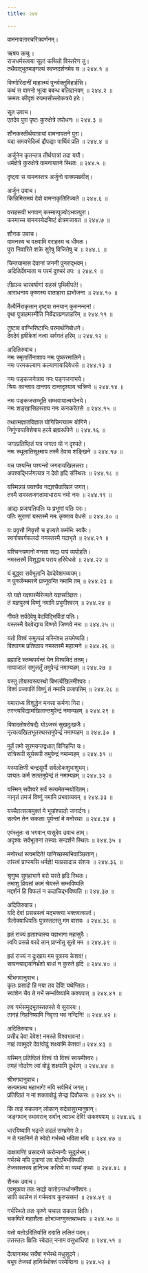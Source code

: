 ```yaml
---
title: २४४

---
```

वामनावतारचरित्रवर्णनम्।  
  
ऋषय ऊचुः।  
राजधर्मस्त्वया सूत! कथितो विस्तरेण तु।  
तथैवाद्भुतमङ्गल्यं स्वप्नदर्शनमेव च ॥ २४४.१ ॥  
  
विष्णोरिदानीं माहात्म्यं पुनर्वक्तुमिहार्हसि।  
कथं स वामनो भूत्वा बबन्ध बलिदानवम् ॥ २४४.२ ॥  
क्रमतः कीदृशं रुपमासील्लोकत्रये हरेः।  
  
सूत उवाच।  
एतदेव पुरा पृष्टः कुरुक्षेत्रे तपोधनः ॥ २४४.३ ॥  
  
शौनकस्तीर्थयात्रायां वामनायतने पुरा।  
यदा समयभेदित्वं द्रौपद्याः पार्थिवं प्रति ॥ २४४.४ ॥  
  
अर्जुनेन कृतन्तत्र तीर्थयात्रां तदा ययौ।  
धर्मक्षेत्रे कुरुक्षेत्रे वामनायतने स्थितः ॥ २४४.५ ॥  
  
दृष्ट्वा स वामनस्तत्र अर्जुनो वाक्यमब्रवीत्।  
  
अर्जुन उवाच।  
किन्निमित्तमयं देवो वामनाकृतिरिज्यते ॥ २४४.६ ॥  
  
वराहरूपी भगवान् कस्मात्पूज्योऽभवत्पुरा।  
कस्माच्च वामनस्येदमिष्टं क्षेत्रमजायत ॥ २४४.७ ॥  
  
शौनक उवाच।  
वामनस्य च वक्ष्यामि वराहस्य च धीमतः।  
पुरा निवारिते शक्रे सुरेषु विजितेषु च ॥ २४४.८ ॥  
  
चिन्तयामास देवानां जननी पुनरुद्भवम्।  
अदितिर्देवमाता च परमं दुश्चरं तपः ॥ २४४.९ ॥  
  
तीव्रञ्च चारवर्षाणां सहस्रं पृथिवीपते!।  
आराधनाय कृष्णस्य वाताहारा ह्यभोजना ॥ २४४.१० ॥  
  
दैत्यैर्निराकृतान् दृष्ट्वा तनयान् कुरुनन्दन!।  
वृथा पुत्राहमस्मीति निर्वेदात्प्रणताहरिम् ॥ २४४.११ ॥  
  
तुष्टाव वाग्भिरिष्टाभिः परमार्थनिबोधने।  
देवदेवं हृषीकेशं नत्वा सर्वगतं हरिम् ॥ २४४.१२ ॥  
  
अदितिरुवाच।  
नमः स्मृतार्तिनाशाय नमः पुष्करमालिने।  
नमः परमकल्याण कल्याणायादिवेधसे ॥ २४४.१३ ॥  
  
नमः पङ्कजनेत्राय नमः पङ्गजनाभये।  
श्रियः कान्ताय दान्ताय दान्तदृश्याय चक्रिणे ॥ २४४.१४ ॥  
  
नमः पङ्कजसम्भूति सम्भवायात्मयोनये।  
नमः शङ्खासिहस्ताय नमः कनकरेतसे ॥ २४४.१५ ॥  
  
तथात्मज्ञातविज्ञात योगिचिन्त्यात्म योगिने।  
निर्गुणायाविशेषाय हरये ब्रह्मरूपिणे ॥ २४४.१६ ॥  
  
जगत्प्रतिष्ठितं यत्र जगता यो न दृश्यते।  
नमः स्थूलातिसूक्ष्माय तस्मै देवाय शङ्खिने ॥ २४४.१७ ॥  
  
यन्न पश्यन्ति पश्यन्तो जगदप्यखिलन्नराः।  
अपश्यद्भिर्जगत्यत्र न देवो हृदि संस्थितः ॥ २४४.१८ ॥  
  
यस्मिन्नन्नं पयश्चैव नद्यश्चैवाखिलं जगत्।  
तस्मै समस्तजगतामाधाराय नमो नमः ॥ २४४.१९ ॥  
  
आद्यः प्रजापतिपतिः यः प्रभूणां पतिः परः।  
पतिः सुराणां यस्तस्मै नमः कृष्णाय वेधसे ॥ २४४.२० ॥  
  
यः प्रवृत्तौ निवृत्तौ च इज्यते कर्मभिः स्वकैः।  
स्वर्गापवर्गफलदो नमस्तस्मै गदाभृते ॥ २४४.२१ ॥  
  
यश्चिन्त्यमानो मनसा सद्यः पापं व्यपोहति।  
नमस्तस्मै विशुद्धाय पराय हरिवेधसे ॥ २४४.२२ ॥  
  
यं बुद्ध्वा सर्वभूतानि देवदेवेशमव्ययम्।  
न पुनर्जन्ममरणे प्राप्नुवन्ति नमामि तम् ॥ २४४.२३ ॥  
  
यो यज्ञे यज्ञपरमैरिज्यते यज्ञसञ्ज्ञितः।  
तं यज्ञपुरुषं विष्णुं नमामि प्रभुमीश्वरम् ॥ २४४.२४ ॥  
  
गीयते सर्वदेवेषु वेदविद्भिर्विदां पतिः।  
यस्तस्मै वेदवेद्याय विष्णवे जिष्णवे नमः ॥ २४४.२५ ॥  
  
यतो विश्वं समुत्पन्नं यस्मिंश्च लयमेष्यति।  
विश्वागम प्रतिष्ठाय नमस्तस्मै महात्मने ॥ २४४.२६ ॥  
  
ब्रह्मादि स्तम्बपर्यन्तं येन विश्वमिदं ततम्।  
मायाजालं समुत्तर्तुं तमुपेन्द्रं नमाम्यहम् ॥ २४४.२७ ॥  
  
यस्तु तोयस्वरूपस्थो बिभर्त्यखिलमीश्वरः।  
विश्वं प्रजापतिं विष्णुं तं नमामि प्रजापतिम् ॥ २४४.२८ ॥  
  
यमाराध्य विशुद्धेन मनसा कर्मणा गिरा।  
तरन्त्यविद्यामखिलान्तमुपेन्द्रं नमाम्यहम् ॥ २४४.२९ ॥  
  
विषादतोषरोषद्यैः योऽजस्रं सुखदुःखजैः।  
नृत्यत्यखिलभूतस्थस्तमुपेन्द्रं नमाम्यहम् ॥ २४४.३० ॥  
  
मूर्तं तमो सुरमयन्तद्वधात् विनिहन्ति यः।  
रात्रिरूपी सूर्यरूपी तमुपेन्द्रं नमाम्यहम् ॥ २४४.३१ ॥  
  
यस्याक्षिणी चन्द्रसूर्यौ सर्वलोकशुभाशुभम्।  
पश्यतः कर्म सततमुपेन्द्रं तं नमाम्यहम् ॥ २४४.३२ ॥  
  
यस्मिन् सर्वेश्वरे सर्वं सत्यमेतन्मयोदितम्।  
नानृतं तमजं विष्णुं नमामि प्रभवाव्ययम् ॥ २४४.३३ ॥  
  
यच्चैतत्सत्यमुक्तं मे भूयांश्चातो जनार्दनः।  
सत्येन तेन सकलाः पूर्यन्तां मे मनोरथाः ॥ २४४.३४ ॥  
  
एवंस्तुतः स भगवान् वासुदेव उवाच ताम्।  
अदृश्यः सर्वभूतानां तस्याः सन्दर्शने स्थितः ॥ २४४.३५ ॥  
  
मनोरथां स्त्वमदिते! यानिच्छस्यभिवाञ्छितान्।  
तांस्त्वं प्राप्स्यसि धर्मज्ञे! मत्प्रसादान्न संशयः ॥ २४४.३६ ॥  
  
श्रृणुष्व सुमहाभागे वरो यस्ते हृदि स्थितः।  
तमाशु व्रियतां कामं श्रेयस्ते सम्भविष्यति  
मद्दर्शनं हि विफलं न कदाचिद्भविष्यति ॥ २४४.३७ ॥  
  
अदितिरुवाच।  
यदि देव! प्रसन्नस्त्वं मद्भक्त्या भक्तवत्सल!।  
त्रैलोक्याधिपतिः पुत्रस्तदस्तु मम वासवः ॥ २४४.३८ ॥  
  
हृतं राज्यं हृताश्चास्य यज्ञभागा महासुरैः।  
त्वयि प्रसन्ने वरदे तान् प्राप्नोतु सुतो मम ॥ २४४.३९ ॥  
  
हृतं राज्यं न दुःखाय मम पुत्रस्य केशव!।  
सापन्त्याद्दायनिर्भ्रंशो बाधां न कुरुते हृदि ॥ २४४.४० ॥  
  
श्रीभगवानुवाच।  
कृतः प्रसादो हि मया तव देवि! यथेप्सितः।  
स्वांशेन चैव ते गर्भे सम्भविष्यामि कश्यपात् ॥ २४४.४१ ॥  
  
तव गर्भसमुद्भूतस्ततस्ते ये सुरारयः।  
तानहं निहनिष्यामि निवृत्ता भव नन्दिनि! ॥ २४४.४२ ॥  
  
अदितिरुवाच।  
प्रसीद देव! देवेश! नमस्ते विश्वभावन!।  
नाहं त्वामुदरे देव!वोढुं शक्ष्यामि केशव!॥ २४४.४३ ॥  
  
यस्मिन् प्रतिष्ठितं विश्वं यो विश्वं स्वयमीश्वरः।  
तमहं नोदरेण त्वां वोढुं शक्ष्यामि दुर्धरम् ॥ २४४.४४ ॥  
  
श्रीभगवानुवाच।  
सत्यमात्थ महाभागे! मयि सर्वमिदं जगत्।  
प्रतिष्ठितं न मां शक्तावोढुं सेन्द्रा दिवौकसः ॥ २४४.४५ ॥  
  
किं त्वहं सकलान् लोकान् सदेवासुरमानुषान्।  
जङ्गमान् स्थावरान् सर्वान् त्वाञ्च देवि! सकश्यपाम् ॥ २४४.४६ ॥  
  
धारयिष्यामि भद्रन्ते तदलं सम्भ्रमेण ते।  
न ते ग्लानिर्न ते स्वेदो गर्भस्थे भविता मयि ॥ २४४.४७ ॥  
  
दाक्षायणि! प्रसादन्ते करोम्यन्यैः सुदुर्लभम्।  
गर्भस्थे मयि पुत्राणां तव योऽभिभविष्यति  
तेजसस्तस्य हानिञ्च करिष्ये मा व्यथां कृथाः ॥ २४४.४८ ॥  
  
शैनक उवाच।  
एवमुक्त्वा ततः सद्यो यातोऽन्तर्धानमीश्वरः।  
सापि कालेन तं गर्भमवाप कुरुसत्तम! ॥ २४४.४९ ॥  
  
गर्भस्थिते ततः कृष्णे चचाल सकला क्षितिः।  
चकम्पिरे महाशैलाः क्षोभञ्जग्मुस्तथाब्धयः ॥ २४४.५० ॥  
  
यतो यतोऽदितिर्याति ददाति ललितं पदम्।  
ततस्ततः क्षितिः स्वेदात् ननाम वसुधाधिप! ॥ २४४.५१ ॥  
  
दैत्यानामथ सर्वेषां गर्भस्थे मधुसूदने।  
बभूव तेजसां हानिर्यथोक्तं परमेष्ठिना ॥ २४४.५२ ॥